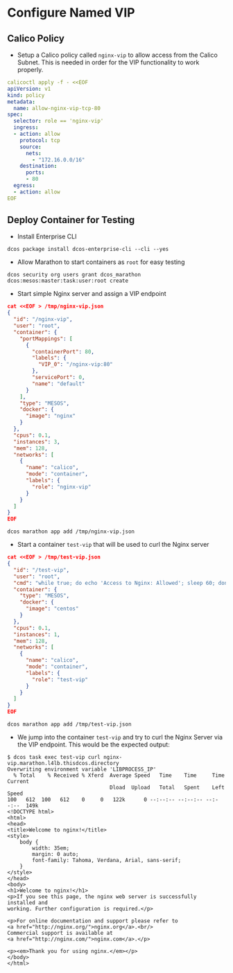 # Configure Named VIP

## Calico Policy

- Setup a Calico policy called `nginx-vip` to allow access from the Calico Subnet. This is needed in order for the VIP functionality to work properly.

```yaml
calicoctl apply -f - <<EOF
apiVersion: v1
kind: policy
metadata:
  name: allow-nginx-vip-tcp-80
spec:
  selector: role == 'nginx-vip'
  ingress:
  - action: allow
    protocol: tcp
    source:
      nets:
        - "172.16.0.0/16"
    destination:
      ports:
      - 80
  egress:
  - action: allow
EOF
```

## Deploy Container for Testing

- Install Enterprise CLI

```shell
dcos package install dcos-enterprise-cli --cli --yes
```

- Allow Marathon to start containers as `root` for easy testing

```shell
dcos security org users grant dcos_marathon dcos:mesos:master:task:user:root create
```

- Start simple Nginx server and assign a VIP endpoint

```json
cat <<EOF > /tmp/nginx-vip.json
{
  "id": "/nginx-vip",
  "user": "root",
  "container": {
    "portMappings": [
      {
        "containerPort": 80,
        "labels": {
          "VIP_0": "/nginx-vip:80"
        },
        "servicePort": 0,
        "name": "default"
      }
    ],
    "type": "MESOS",
    "docker": {
      "image": "nginx"
    }
  },
  "cpus": 0.1,
  "instances": 3,
  "mem": 128,
  "networks": [
    {
      "name": "calico",
      "mode": "container",
      "labels": {
        "role": "nginx-vip"
      }
    }
  ]
}
EOF
```

```shell
dcos marathon app add /tmp/nginx-vip.json
```

- Start a container `test-vip` that will be used to curl the Nginx server

```json
cat <<EOF > /tmp/test-vip.json
{
  "id": "/test-vip",
  "user": "root",
  "cmd": "while true; do echo 'Access to Nginx: Allowed'; sleep 60; done",
  "container": {
    "type": "MESOS",
    "docker": {
      "image": "centos"
    }
  },
  "cpus": 0.1,
  "instances": 1,
  "mem": 128,
  "networks": [
    {
      "name": "calico",
      "mode": "container",
      "labels": {
        "role": "test-vip"
      }
    }
  ]
}
EOF
```

```shell
dcos marathon app add /tmp/test-vip.json
```

- We jump into the container `test-vip` and try to curl the Nginx Server via the VIP endpoint. This would be the expected output:

```shell
$ dcos task exec test-vip curl nginx-vip.marathon.l4lb.thisdcos.directory
Overwriting environment variable 'LIBPROCESS_IP'
  % Total    % Received % Xferd  Average Speed   Time    Time     Time  Current
                                 Dload  Upload   Total   Spent    Left  Speed
100   612  100   612    0     0   122k      0 --:--:-- --:--:-- --:--:--  149k
<!DOCTYPE html>
<html>
<head>
<title>Welcome to nginx!</title>
<style>
    body {
        width: 35em;
        margin: 0 auto;
        font-family: Tahoma, Verdana, Arial, sans-serif;
    }
</style>
</head>
<body>
<h1>Welcome to nginx!</h1>
<p>If you see this page, the nginx web server is successfully installed and
working. Further configuration is required.</p>

<p>For online documentation and support please refer to
<a href="http://nginx.org/">nginx.org</a>.<br/>
Commercial support is available at
<a href="http://nginx.com/">nginx.com</a>.</p>

<p><em>Thank you for using nginx.</em></p>
</body>
</html>
```
